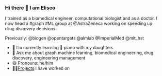 ### Hi there 👋 I am Eliseo

I trained as a biomedical engineer, computational biologist and as a doctor.
I now head a #graph #ML group at @AstraZeneca working on speeding up drug discovery decisions

Previously: @biogen @opentargets @almlab @ImperialMed @mit_hst

- 🌱 I’m currently learning 🎹 piano with my daughters
- 💬 Ask me about graph machine learning, biomedical engineering, drug discovery, engineering management
- 😄 Pronouns: he/him
- 👨‍💻[Projects](https://elipapa.github.io/projects) I have worked on

<!--
**elipapa/elipapa** is a ✨ _special_ ✨ repository because its `README.md` (this file) appears on your GitHub profile.

Here are some ideas to get you started:

- 🔭 I’m currently working on ...
- 🌱 I’m currently learning ...
- 👯 I’m looking to collaborate on ...
- 🤔 I’m looking for help with ...
- 💬 Ask me about ...
- 📫 How to reach me: ...
- 😄 Pronouns: ...
- ⚡ Fun fact: ...
-->
